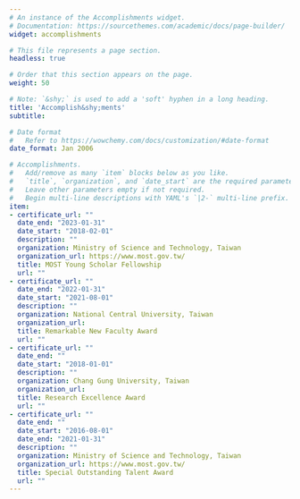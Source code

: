 ```yaml
---
# An instance of the Accomplishments widget.
# Documentation: https://sourcethemes.com/academic/docs/page-builder/
widget: accomplishments

# This file represents a page section.
headless: true

# Order that this section appears on the page.
weight: 50

# Note: `&shy;` is used to add a 'soft' hyphen in a long heading.
title: 'Accomplish&shy;ments'
subtitle:

# Date format
#   Refer to https://wowchemy.com/docs/customization/#date-format
date_format: Jan 2006

# Accomplishments.
#   Add/remove as many `item` blocks below as you like.
#   `title`, `organization`, and `date_start` are the required parameters.
#   Leave other parameters empty if not required.
#   Begin multi-line descriptions with YAML's `|2-` multi-line prefix.
item:
- certificate_url: ""
  date_end: "2023-01-31"
  date_start: "2018-02-01"
  description: ""
  organization: Ministry of Science and Technology, Taiwan
  organization_url: https://www.most.gov.tw/
  title: MOST Young Scholar Fellowship
  url: ""
- certificate_url: ""
  date_end: "2022-01-31"
  date_start: "2021-08-01"
  description: ""
  organization: National Central University, Taiwan
  organization_url: 
  title: Remarkable New Faculty Award
  url: ""
- certificate_url: ""
  date_end: ""
  date_start: "2018-01-01"
  description: ""
  organization: Chang Gung University, Taiwan
  organization_url: 
  title: Research Excellence Award
  url: ""
- certificate_url: ""
  date_end: ""
  date_start: "2016-08-01"
  date_end: "2021-01-31"
  description: ""
  organization: Ministry of Science and Technology, Taiwan
  organization_url: https://www.most.gov.tw/
  title: Special Outstanding Talent Award
  url: ""
---
```

